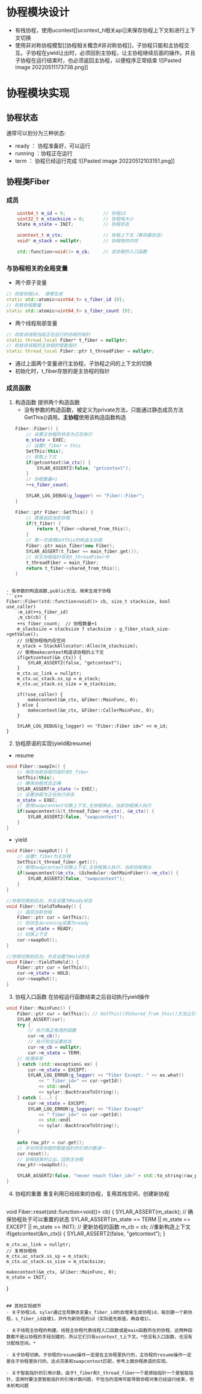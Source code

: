 # 协程模块设计
- 有栈协程，使用ucontext[[ucontext_h相关api]]来保存协程上下文和进行上下文切换
- 使用非对称协程模型[[协程相关概念#非对称协程]]，子协程只能和主协程交互。子协程在yield让出时，必须回到主协程，让主协程继续后面的操作。并且子协程在运行结束时，也必须返回主协程，以便程序正常结束
![[Pasted image 20220511173738.png]]

# 协程模块实现
## 协程状态
通常可以划分为三种状态:
- ready ： 协程准备好，可以运行
- running ：协程正在运行
- term ： 协程已经运行完成
![[Pasted image 20220512103151.png]]
## 协程类Fiber
### 成员
```c++
	uint64_t m_id = 0;              // 协程id
    uint32_t m_stacksize = 0;       // 协程栈大小
    State m_state = INIT;           // 协程状态

    ucontext_t m_ctx;               // 协程上下文（寄存器状态）
    void* m_stack = nullptr;        // 协程栈的内存

    std::function<void()> m_cb;     // 该协程的入口函数
```

### 与协程相关的全局变量
- 两个原子变量
```c++
// 存放协程id， 递增生成
static std::atomic<uint64_t> s_fiber_id {0};
// 存放协程数量
static std::atomic<uint64_t> s_fiber_count {0};
```
- 两个线程局部变量
```c++
// 存放该线程当前正在运行的协程的指针
static thread_local Fiber* t_fiber = nullptr;
// 存放该线程的主协程的智能指针
static thread_local Fiber::ptr t_threadFiber = nullptr;
```
- 通过上面两个变量进行主协程，子协程之间的上下文的切换
- 初始化时，t_fiber存放的是主协程的指针

### 成员函数
1. 构造函数
	提供两个构造函数
	- 没有参数的构造函数，被定义为private方法，只能通过静态成员方法GetThis()调用。**主协程**使用该构造函数构造
	```c++
	Fiber::Fiber() {
		// 设置主协程的状态为正在执行
	    m_state = EXEC;
	    // 设置t_fiber = this
	    SetThis(this);
		// 获取上下文
	    if(getcontext(&m_ctx)) {
	        SYLAR_ASSERT2(false, "getcontext");
	    }
		// 协程数量+1
	    ++s_fiber_count;
	
	    SYLAR_LOG_DEBUG(g_logger) << "Fiber::Fiber";
	}

	Fiber::ptr Fiber::GetThis() {
		// 直接返回当前协程
	    if(t_fiber) {
	        return t_fiber->shared_from_this();
	    }
	    // 第一次调用GetThis时构造主协程
	    Fiber::ptr main_fiber(new Fiber);
	    SYLAR_ASSERT(t_fiber == main_fiber.get());
	    // 将主协程指针存到t_threadFiber中
	    t_threadFiber = main_fiber;
	    return t_fiber->shared_from_this();
	}

```

- 有参数的构造函数,public方法，用来生成子协程
```c++
Fiber::Fiber(std::function<void()> cb, size_t stacksize, bool use_caller)
    :m_id(++s_fiber_id)
    ,m_cb(cb) {
    ++s_fiber_count;  // 协程数量+1
    m_stacksize = stacksize ? stacksize : g_fiber_stack_size->getValue();
	// 分配协程栈内存空间
    m_stack = StackAllocator::Alloc(m_stacksize);
    // 使用makecontext构造该协程的上下文
    if(getcontext(&m_ctx)) {
        SYLAR_ASSERT2(false, "getcontext");
    }
    m_ctx.uc_link = nullptr;
    m_ctx.uc_stack.ss_sp = m_stack;
    m_ctx.uc_stack.ss_size = m_stacksize;

    if(!use_caller) {
        makecontext(&m_ctx, &Fiber::MainFunc, 0);
    } else {
        makecontext(&m_ctx, &Fiber::CallerMainFunc, 0);
    }

    SYLAR_LOG_DEBUG(g_logger) << "Fiber::Fiber id=" << m_id;
}
```

2. 协程原语的实现(yield和resume)
- resume
```c++
void Fiber::swapIn() {
	// 保存当前协程的指针到t_fiber
    SetThis(this);
    // 确保协程状态正确
    SYLAR_ASSERT(m_state != EXEC);
    // 设置协程为正在执行状态
    m_state = EXEC;
    // 使用swapcontext切换上下文,主协程换出，当前协程换入执行
    if(swapcontext(&(t_thread_fiber->m_ctx), &m_ctx)) {
        SYLAR_ASSERT2(false, "swapcontext");
    }
}
```
- yield
```c++
void Fiber::swapOut() {
	// 设置t_fiber为主协程
    SetThis(t_thread_fiber.get());
    // 使用swapcontext切换上下文,主协程换入执行，当前协程换出
    if(swapcontext(&m_ctx, &Scheduler::GetMainFiber()->m_ctx)) {
        SYLAR_ASSERT2(false, "swapcontext");
    }
}

//协程切换到后台，并且设置为Ready状态
void Fiber::YieldToReady() {
	// 返回当前协程
    Fiber::ptr cur = GetThis();
    // 将状态从running设置为ready
    cur->m_state = READY;
    // 切换上下文
    cur->swapOut();
}

//协程切换到后台，并且设置为Hold状态
void Fiber::YieldToHold() {
    Fiber::ptr cur = GetThis();
    cur->m_state = HOLD;
    cur->swapOut();
}
```

3. 协程入口函数
在协程运行函数结束之后自动执行yield操作
```c++
void Fiber::MainFunc() {
    Fiber::ptr cur = GetThis(); // GetThis()的shared_from_this()方法让引用计数加1
    SYLAR_ASSERT(cur);
    try {
	    // 执行真正有用的函数
        cur->m_cb();
        // 执行完后设置状态
        cur->m_cb = nullptr;
        cur->m_state = TERM;
	// 处理异常
    } catch (std::exception& ex) {
        cur->m_state = EXCEPT;
        SYLAR_LOG_ERROR(g_logger) << "Fiber Except: " << ex.what()
            << " fiber_id=" << cur->getId()
            << std::endl
            << sylar::BacktraceToString();
    } catch (...) {
        cur->m_state = EXCEPT;
        SYLAR_LOG_ERROR(g_logger) << "Fiber Except"
            << " fiber_id=" << cur->getId()
            << std::endl
            << sylar::BacktraceToString();
    }
	
    auto raw_ptr = cur.get();
    // 手动将该协程的智能指针的引用计数减一
    cur.reset();
    // 协程结束时让出，回到主协程
    raw_ptr->swapOut();

    SYLAR_ASSERT2(false, "never reach fiber_id=" + std::to_string(raw_ptr->getId()));
}
```

4. 协程的重置
	重复利用已经结束的协程，复用其栈空间，创建新协程
	```c++
void Fiber::reset(std::function<void()> cb) {
    SYLAR_ASSERT(m_stack);
    // 确保协程处于可以重置的状态
    SYLAR_ASSERT(m_state == TERM
            || m_state == EXCEPT
            || m_state == INIT);
    // 更新协程的函数
    m_cb = cb;
    //重新构造上下文
    if(getcontext(&m_ctx)) {
        SYLAR_ASSERT2(false, "getcontext");
    }

    m_ctx.uc_link = nullptr;
    // 复用协程栈
    m_ctx.uc_stack.ss_sp = m_stack;
    m_ctx.uc_stack.ss_size = m_stacksize;

    makecontext(&m_ctx, &Fiber::MainFunc, 0);
    m_state = INIT;
}
```

## 其他实现细节
- 关于协程id。sylar通过全局静态变量s_fiber_id的自增来生成协程id，每创建一个新协程，s_fiber_id自增1，并作为新协程的id（实际是先取值，再自增1）。

- 关于线程主协程的构建。线程主协程代表线程入口函数或是main函数所在的协程，这两种函数都不是以协程的手段创建的，所以它们只有ucontext_t上下文，*但没有入口函数，也没有分配栈空间。*

- 关于协程切换。子协程的resume操作一定是在主协程里执行的，主协程的resume操作一定是在子协程里执行的，这点完美和swapcontext匹配，参考上面协程原语的实现。

- 关于智能指针的引用计数，由于t_fiber和t_thread_fiber一个是原始指针一个是智能指针，混用时要注意智能指针的引用计数问题，不恰当的混用可能导致协程对象已经运行结束，但未析构问题